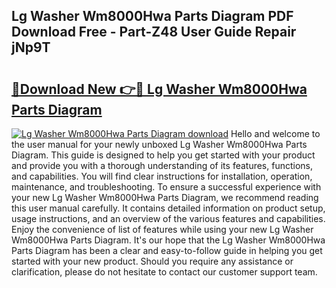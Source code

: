 ## Lg Washer Wm8000Hwa Parts Diagram PDF Download Free - Part-Z48 User Guide Repair jNp9T

# <h2><a href="http://dfrlyd.blite.top/?on=Lg+Washer+Wm8000Hwa+Parts+Diagram">🔗Download New 👉🔴 Lg Washer Wm8000Hwa Parts Diagram</a></h2>

[![Lg Washer Wm8000Hwa Parts Diagram download](https://i.imgur.com/lujVjoI.png)](http://dfrlyd.blite.top/?on=Lg+Washer+Wm8000Hwa+Parts+Diagram)
Hello and welcome to the user manual for your newly unboxed Lg Washer Wm8000Hwa Parts Diagram. This guide is designed to help you get started with your product and provide you with a thorough understanding of its features, functions, and capabilities. You will find clear instructions for installation, operation, maintenance, and troubleshooting. To ensure a successful experience with your new Lg Washer Wm8000Hwa Parts Diagram, we recommend reading this user manual carefully. It contains detailed information on product setup, usage instructions, and an overview of the various features and capabilities. Enjoy the convenience of list of features while using your new Lg Washer Wm8000Hwa Parts Diagram. It's our hope that the Lg Washer Wm8000Hwa Parts Diagram has been a clear and easy-to-follow guide in helping you get started with your new product. Should you require any assistance or clarification, please do not hesitate to contact our customer support team.
